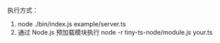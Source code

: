 执行方式：
1. node ./bin/index.js example/server.ts 
2. 通过 Node.js 预加载模块执行 node -r tiny-ts-node/module.js your.ts